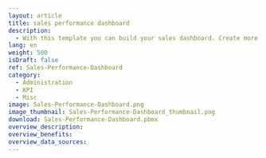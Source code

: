 ```yaml
---
layout: article
title: sales performance dashboard
description: 
  - With this template you can build your sales dashboard. Create more competition through visible metrics. Simply connect the data source of your choice (e.g. Excel) and get started!
lang: en
weight: 500
isDraft: false
ref: Sales-Performance-Dashboard
category:
  - Administration
  - KPI
  - Misc
image: Sales-Performance-Dashboard.png
image_thumbnail: Sales-Performance-Dashboard_thumbnail.png
download: Sales-Performance-Dashboard.pbmx
overview_description:
overview_benefits:
overview_data_sources:
---
```

